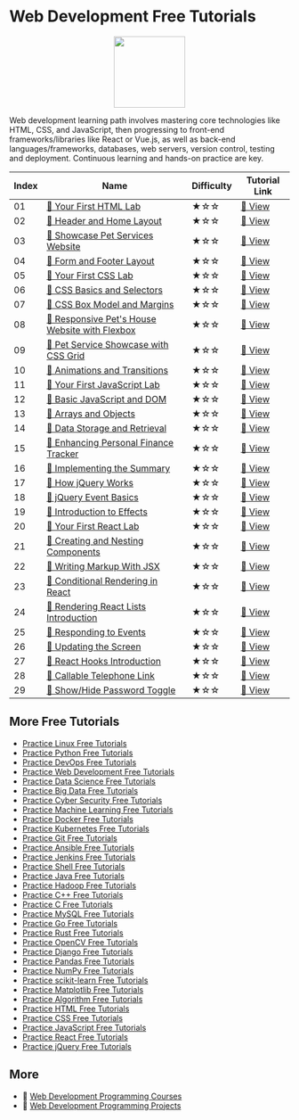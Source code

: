 # Web Development Free Tutorials

<div align="center">
<img width="128px" src="https://file.labex.io/path/NHa0nG5axMBE.png">
</div>

Web development learning path involves mastering core technologies like HTML, CSS, and JavaScript, then progressing to front-end frameworks/libraries like React or Vue.js, as well as back-end languages/frameworks, databases, web servers, version control, testing and deployment. Continuous learning and hands-on practice are key.

|   Index | Name                                                                                                                               | Difficulty   | Tutorial Link                                                                               |
|---------|------------------------------------------------------------------------------------------------------------------------------------|--------------|---------------------------------------------------------------------------------------------|
|      01 | [📖 Your First HTML Lab](https://labex.io/tutorials/html-your-first-html-lab-92740)                                                 | ★☆☆          | [🔗 View](https://labex.io/tutorials/html-your-first-html-lab-92740)                         |
|      02 | [📖 Header and Home Layout](https://labex.io/tutorials/html-header-and-home-layout-271712)                                          | ★☆☆          | [🔗 View](https://labex.io/tutorials/html-header-and-home-layout-271712)                     |
|      03 | [📖 Showcase Pet Services Website](https://labex.io/tutorials/html-showcase-pet-services-website-271713)                            | ★☆☆          | [🔗 View](https://labex.io/tutorials/html-showcase-pet-services-website-271713)              |
|      04 | [📖 Form and Footer Layout](https://labex.io/tutorials/html-form-and-footer-layout-271711)                                          | ★☆☆          | [🔗 View](https://labex.io/tutorials/html-form-and-footer-layout-271711)                     |
|      05 | [📖 Your First CSS Lab](https://labex.io/tutorials/css-your-first-css-lab-92744)                                                    | ★☆☆          | [🔗 View](https://labex.io/tutorials/css-your-first-css-lab-92744)                           |
|      06 | [📖 CSS Basics and Selectors](https://labex.io/tutorials/css-css-basics-and-selectors-289074)                                       | ★☆☆          | [🔗 View](https://labex.io/tutorials/css-css-basics-and-selectors-289074)                    |
|      07 | [📖 CSS Box Model and Margins](https://labex.io/tutorials/css-css-box-model-and-margins-289075)                                     | ★☆☆          | [🔗 View](https://labex.io/tutorials/css-css-box-model-and-margins-289075)                   |
|      08 | [📖 Responsive Pet's House Website with Flexbox](https://labex.io/tutorials/css-responsive-pet-s-house-website-with-flexbox-289076) | ★☆☆          | [🔗 View](https://labex.io/tutorials/css-responsive-pet-s-house-website-with-flexbox-289076) |
|      09 | [📖 Pet Service Showcase with CSS Grid](https://labex.io/tutorials/css-pet-service-showcase-with-css-grid-289077)                   | ★☆☆          | [🔗 View](https://labex.io/tutorials/css-pet-service-showcase-with-css-grid-289077)          |
|      10 | [📖 Animations and Transitions](https://labex.io/tutorials/css-animations-and-transitions-289073)                                   | ★☆☆          | [🔗 View](https://labex.io/tutorials/css-animations-and-transitions-289073)                  |
|      11 | [📖 Your First JavaScript Lab](https://labex.io/tutorials/your-first-javascript-lab-92948)                                          | ★☆☆          | [🔗 View](https://labex.io/tutorials/your-first-javascript-lab-92948)                        |
|      12 | [📖 Basic JavaScript and DOM](https://labex.io/tutorials/javascript-basic-javascript-and-dom-290729)                                | ★☆☆          | [🔗 View](https://labex.io/tutorials/javascript-basic-javascript-and-dom-290729)             |
|      13 | [📖 Arrays and Objects](https://labex.io/tutorials/javascript-arrays-and-objects-290728)                                            | ★☆☆          | [🔗 View](https://labex.io/tutorials/javascript-arrays-and-objects-290728)                   |
|      14 | [📖 Data Storage and Retrieval](https://labex.io/tutorials/javascript-data-storage-and-retrieval-290730)                            | ★☆☆          | [🔗 View](https://labex.io/tutorials/javascript-data-storage-and-retrieval-290730)           |
|      15 | [📖 Enhancing Personal Finance Tracker](https://labex.io/tutorials/javascript-enhancing-personal-finance-tracker-290731)            | ★☆☆          | [🔗 View](https://labex.io/tutorials/javascript-enhancing-personal-finance-tracker-290731)   |
|      16 | [📖 Implementing the Summary](https://labex.io/tutorials/javascript-implementing-the-summary-290732)                                | ★☆☆          | [🔗 View](https://labex.io/tutorials/javascript-implementing-the-summary-290732)             |
|      17 | [📖 How jQuery Works](https://labex.io/tutorials/jquery-how-jquery-works-153752)                                                    | ★☆☆          | [🔗 View](https://labex.io/tutorials/jquery-how-jquery-works-153752)                         |
|      18 | [📖 jQuery Event Basics](https://labex.io/tutorials/jquery-jquery-event-basics-153789)                                              | ★☆☆          | [🔗 View](https://labex.io/tutorials/jquery-jquery-event-basics-153789)                      |
|      19 | [📖 Introduction to Effects](https://labex.io/tutorials/jquery-introduction-to-effects-153791)                                      | ★☆☆          | [🔗 View](https://labex.io/tutorials/jquery-introduction-to-effects-153791)                  |
|      20 | [📖 Your First React Lab](https://labex.io/tutorials/react-your-first-react-lab-92968)                                              | ★☆☆          | [🔗 View](https://labex.io/tutorials/react-your-first-react-lab-92968)                       |
|      21 | [📖 Creating and Nesting Components](https://labex.io/tutorials/react-creating-and-nesting-components-100371)                       | ★☆☆          | [🔗 View](https://labex.io/tutorials/react-creating-and-nesting-components-100371)           |
|      22 | [📖 Writing Markup With JSX](https://labex.io/tutorials/react-writing-markup-with-jsx-100376)                                       | ★☆☆          | [🔗 View](https://labex.io/tutorials/react-writing-markup-with-jsx-100376)                   |
|      23 | [📖 Conditional Rendering in React](https://labex.io/tutorials/react-conditional-rendering-in-react-100370)                         | ★☆☆          | [🔗 View](https://labex.io/tutorials/react-conditional-rendering-in-react-100370)            |
|      24 | [📖 Rendering React Lists Introduction](https://labex.io/tutorials/react-rendering-react-lists-introduction-100372)                 | ★☆☆          | [🔗 View](https://labex.io/tutorials/react-rendering-react-lists-introduction-100372)        |
|      25 | [📖 Responding to Events](https://labex.io/tutorials/react-responding-to-events-100373)                                             | ★☆☆          | [🔗 View](https://labex.io/tutorials/react-responding-to-events-100373)                      |
|      26 | [📖 Updating the Screen](https://labex.io/tutorials/react-updating-the-screen-100374)                                               | ★☆☆          | [🔗 View](https://labex.io/tutorials/react-updating-the-screen-100374)                       |
|      27 | [📖 React Hooks Introduction](https://labex.io/tutorials/react-react-hooks-introduction-100375)                                     | ★☆☆          | [🔗 View](https://labex.io/tutorials/react-react-hooks-introduction-100375)                  |
|      28 | [📖 Callable Telephone Link](https://labex.io/tutorials/react-callable-telephone-link-38342)                                        | ★☆☆          | [🔗 View](https://labex.io/tutorials/react-callable-telephone-link-38342)                    |
|      29 | [📖 Show/Hide Password Toggle](https://labex.io/tutorials/react-show-hide-password-toggle-38358)                                    | ★☆☆          | [🔗 View](https://labex.io/tutorials/react-show-hide-password-toggle-38358)                  |

## More Free Tutorials

- [Practice Linux Free Tutorials](https://github.com/labex-labs/linux-free-tutorials)
- [Practice Python Free Tutorials](https://github.com/labex-labs/python-free-tutorials)
- [Practice DevOps Free Tutorials](https://github.com/labex-labs/devops-free-tutorials)
- [Practice Web Development Free Tutorials](https://github.com/labex-labs/web-development-free-tutorials)
- [Practice Data Science Free Tutorials](https://github.com/labex-labs/data-science-free-tutorials)
- [Practice Big Data Free Tutorials](https://github.com/labex-labs/bigdata-free-tutorials)
- [Practice Cyber Security Free Tutorials](https://github.com/labex-labs/cysec-free-tutorials)
- [Practice Machine Learning Free Tutorials](https://github.com/labex-labs/ml-free-tutorials)
- [Practice Docker Free Tutorials](https://github.com/labex-labs/docker-free-tutorials)
- [Practice Kubernetes Free Tutorials](https://github.com/labex-labs/kubernetes-free-tutorials)
- [Practice Git Free Tutorials](https://github.com/labex-labs/git-free-tutorials)
- [Practice Ansible Free Tutorials](https://github.com/labex-labs/ansible-free-tutorials)
- [Practice Jenkins Free Tutorials](https://github.com/labex-labs/jenkins-free-tutorials)
- [Practice Shell Free Tutorials](https://github.com/labex-labs/shell-free-tutorials)
- [Practice Java Free Tutorials](https://github.com/labex-labs/java-free-tutorials)
- [Practice Hadoop Free Tutorials](https://github.com/labex-labs/hadoop-free-tutorials)
- [Practice C++ Free Tutorials](https://github.com/labex-labs/cpp-free-tutorials)
- [Practice C Free Tutorials](https://github.com/labex-labs/c-free-tutorials)
- [Practice MySQL Free Tutorials](https://github.com/labex-labs/mysql-free-tutorials)
- [Practice Go Free Tutorials](https://github.com/labex-labs/go-free-tutorials)
- [Practice Rust Free Tutorials](https://github.com/labex-labs/rust-free-tutorials)
- [Practice OpenCV Free Tutorials](https://github.com/labex-labs/opencv-free-tutorials)
- [Practice Django Free Tutorials](https://github.com/labex-labs/django-free-tutorials)
- [Practice Pandas Free Tutorials](https://github.com/labex-labs/pandas-free-tutorials)
- [Practice NumPy Free Tutorials](https://github.com/labex-labs/numpy-free-tutorials)
- [Practice scikit-learn Free Tutorials](https://github.com/labex-labs/sklearn-free-tutorials)
- [Practice Matplotlib Free Tutorials](https://github.com/labex-labs/matplotlib-free-tutorials)
- [Practice Algorithm Free Tutorials](https://github.com/labex-labs/algorithm-free-tutorials)
- [Practice HTML Free Tutorials](https://github.com/labex-labs/html-free-tutorials)
- [Practice CSS Free Tutorials](https://github.com/labex-labs/css-free-tutorials)
- [Practice JavaScript Free Tutorials](https://github.com/labex-labs/javascript-free-tutorials)
- [Practice React Free Tutorials](https://github.com/labex-labs/react-free-tutorials)
- [Practice jQuery Free Tutorials](https://github.com/labex-labs/jquery-free-tutorials)


## More

- 🔗 [Web Development Programming Courses](https://github.com/labex-labs/awesome-programming-courses)
- 🔗 [Web Development Programming Projects](https://github.com/labex-labs/awesome-programming-projects)

